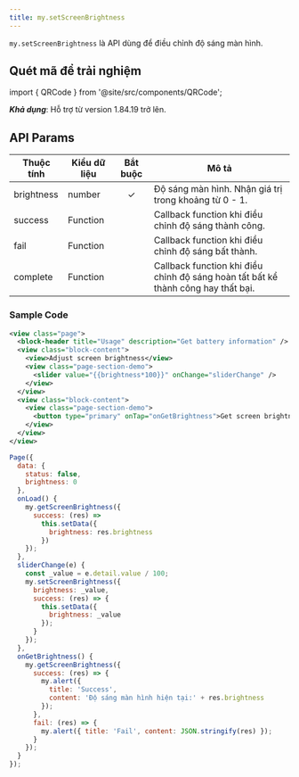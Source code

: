 ```yaml
---
title: my.setScreenBrightness
---
```


`my.setScreenBrightness` là API dùng để điều chỉnh độ sáng màn hình.

## Quét mã để trải nghiệm

import { QRCode } from '@site/src/components/QRCode';

<QRCode page="pages/api/brightness/index" />

**_Khả dụng_**: Hỗ trợ từ version 1.84.19 trở lên.

## API Params

| Thuộc tính | Kiểu dữ liệu | Bắt buộc | Mô tả                                                                             |
| ---------- | ------------ | :------: | --------------------------------------------------------------------------------- |
| brightness | number       |    ✓     | Độ sáng màn hình. Nhận giá trị trong khoảng từ 0 - 1.                             |
| success    | Function     |          | Callback function khi điều chỉnh độ sáng thành công.                              |
| fail       | Function     |          | Callback function khi điều chỉnh độ sáng bất thành.                               |
| complete   | Function     |          | Callback function khi điều chỉnh độ sáng hoàn tất bất kể thành công hay thất bại. |

### Sample Code

```xml
<view class="page">
  <block-header title="Usage" description="Get battery information" />
  <view class="block-content">
    <view>Adjust screen brightness</view>
    <view class="page-section-demo">
      <slider value="{{brightness*100}}" onChange="sliderChange" />
    </view>
  </view>
  <view class="block-content">
    <view class="page-section-demo">
      <button type="primary" onTap="onGetBrightness">Get screen brightness</button>
    </view>
  </view>
</view>
```

```js
Page({
  data: {
    status: false,
    brightness: 0
  },
  onLoad() {
    my.getScreenBrightness({
      success: (res) =>
        this.setData({
          brightness: res.brightness
        })
    });
  },
  sliderChange(e) {
    const _value = e.detail.value / 100;
    my.setScreenBrightness({
      brightness: _value,
      success: (res) => {
        this.setData({
          brightness: _value
        });
      }
    });
  },
  onGetBrightness() {
    my.getScreenBrightness({
      success: (res) => {
        my.alert({
          title: 'Success',
          content: 'Độ sáng màn hình hiện tại:' + res.brightness
        });
      },
      fail: (res) => {
        my.alert({ title: 'Fail', content: JSON.stringify(res) });
      }
    });
  }
});
```
